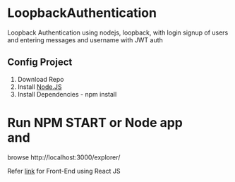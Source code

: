 # LoopbackAuthentication
Loopback Authentication using nodejs, loopback, with login signup of users and entering messages and username with JWT auth

## Config Project
1. Download Repo <br />
2. Install [Node.JS](https://nodejs.org/en/) <br />
3. Install Dependencies - npm install <br />

# Run NPM START or Node app <br /> and
browse http://localhost:3000/explorer/

Refer [link](https://github.com/neel96/Login-Signup-Demo) for Front-End using React JS 
